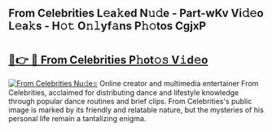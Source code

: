 ## From Celebrities L𝚎a𝚔ed N𝚞𝚍e - Part-wKv Vi𝚍𝚎o L𝚎a𝚔s - H𝚘𝚝 O𝚗𝚕yf𝚊ns P𝚑𝚘tos CgjxP

# <h2><a href="http://kfcxhgx.oniu.top/?m=From+Celebrities">🔗👉 🔴 From Celebrities P𝚑ot𝚘𝚜 V𝚒d𝚎o</a></h2>

[![From Celebrities Nu𝚍e𝚜](https://i.imgur.com/0qMVB7G.gif)](http://kfcxhgx.oniu.top/?m=From+Celebrities)
Online creator and multimedia entertainer From Celebrities, acclaimed for distributing dance and lifestyle knowledge through popular dance routines and brief clips. From Celebrities's public image is marked by its friendly and relatable nature, but the mysteries of his personal life remain a tantalizing enigma.  
